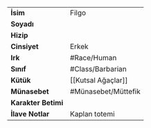 |  |  |
|---|---|
| **İsim** | Filgo|
| **Soyadı** | |
| **Hizip** | |
| **Cinsiyet** | Erkek|
| **Irk** | #Race/Human|
| **Sınıf** | #Class/Barbarian|
| **Kütük** | [[Kutsal Ağaçlar]]|
| **Münasebet** | #Münasebet/Müttefik|
| **Karakter Betimi** | |
| **İlave Notlar** | Kaplan totemi|
